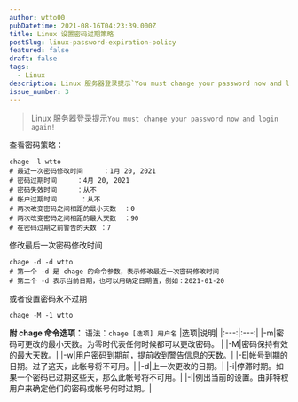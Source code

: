 ```yaml
---
author: wtto00
pubDatetime: 2021-08-16T04:23:39.000Z
title: Linux 设置密码过期策略
postSlug: linux-password-expiration-policy
featured: false
draft: false
tags:
  - Linux
description: Linux 服务器登录提示`You must change your password now and login again!`
issue_number: 3
---
```


> Linux 服务器登录提示`You must change your password now and login again!`

查看密码策略：

```shell
chage -l wtto
# 最近一次密码修改时间     ：1月 20, 2021
# 密码过期时间     ：4月 20, 2021
# 密码失效时间     ：从不
# 帐户过期时间      ：从不
# 两次改变密码之间相距的最小天数  ：0
# 两次改变密码之间相距的最大天数  ：90
# 在密码过期之前警告的天数 ：7
```

修改最后一次密码修改时间

```shell
chage -d -d wtto
# 第一个 -d 是 chage 的命令参数，表示修改最近一次密码修改时间
# 第二个 -d 表示当前日期，也可以用确定日期值，例如：2021-01-20
```

或者设置密码永不过期

```shell
chage -M -1 wtto
```

**附 chage 命令选项：**
语法：`chage [选项] 用户名`
|选项|说明|
|:---:|:---:|
|-m|密码可更改的最小天数。为零时代表任何时候都可以更改密码。 |
|-M|密码保持有效的最大天数。|
|-w|用户密码到期前，提前收到警告信息的天数。|
|-E|帐号到期的日期。过了这天，此帐号将不可用。|
|-d|上一次更改的日期。|
|-i|停滞时期。如果一个密码已过期这些天，那么此帐号将不可用。|
|-l|例出当前的设置。由非特权用户来确定他们的密码或帐号何时过期。|
